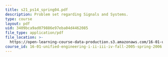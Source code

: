 ```yaml
---
title: s21_ps14_spring04.pdf
description: Problem set regarding Signals and Systems.
type: course
layout: pdf
uid: 3409bca9ad079886e97eba04d4462085
file_type: application/pdf
file_location: >-
  https://open-learning-course-data-production.s3.amazonaws.com/16-01-unified-engineering-i-ii-iii-iv-fall-2005-spring-2006/3409bca9ad079886e97eba04d4462085_s21_ps14_spring04.pdf
course_id: 16-01-unified-engineering-i-ii-iii-iv-fall-2005-spring-2006
---
```

